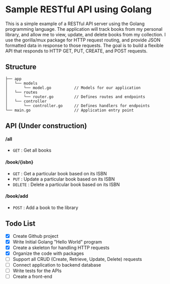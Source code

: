 # Sample RESTful API using Golang

This is a simple example of a RESTful API server using the Golang programming language.
The application will track books from my personal library, and allow me to view, update, and delete books from my collection.
I use the gorilla/mux package for HTTP request routing, and provide JSON formatted data in response to those requests.
The goal is to build a flexible API that responds to HTTP GET, PUT, CREATE, and POST requests.


## Structure
```
├── app
│   └── models
│       └── model.go          // Models for our application
│   └── routes
│       └── router.go         // Defines routes and endpoints
│   └── controller
│       └── controller.go     // Defines handlers for endpoints
└── main.go                   // Application entry point    
```

## API (Under construction)

#### /all
* `GET` : Get all books

#### /book/{isbn}
* `GET` : Get a particular book based on its ISBN
* `PUT` : Update a particular book based on its ISBN
* `DELETE` : Delete a particular book based on its ISBN

#### /book/add
* `POST` : Add a book to the library



Todo List
---

- [x] Create Github project
- [x] Write Initial Golang "Hello World" program
- [x] Create a skeleton for handling HTTP requests
- [x] Organize the code with packages
- [ ] Support all CRUD (Create, Retrieve, Update, Delete) requests
- [ ] Connect application to backend database
- [ ] Write tests for the APIs
- [ ] Create a front-end
